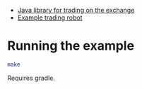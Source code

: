 - [Java library for trading on the exchange](./FXBattleClient.java)
- [Example trading robot](./RandomTrader.java)

# Running the example

```bash
make
```

Requires gradle.

